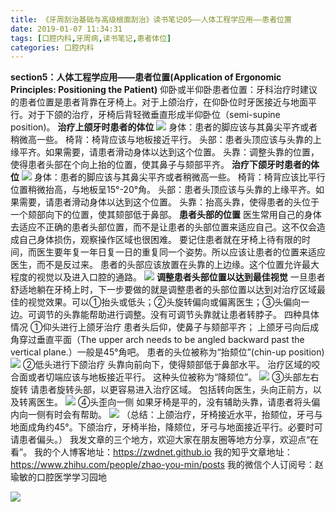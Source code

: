 ```yaml
---
title: 《牙周刮治基础与高级根面刮治》读书笔记05——人体工程学应用——患者位置
date: 2019-01-07 11:34:31
tags: [口腔内科,牙周病,读书笔记,患者体位]
categories: 口腔内科
---
```

**section5：人体工程学应用——患者位置(Application of Ergonomic Principles: Positioning the Patient)**
仰卧或半仰卧患者位置：牙科治疗时建议的患者位置是患者背靠在牙椅上。对于上颌治疗，在仰卧位时牙医接近与地面平行。对于下颌的治疗，牙椅后背轻微垂直形成半仰卧位（semi-supine position)。
**治疗上颌牙时患者的体位**
![](https://zymblog-1258069789.cos.ap-chengdu.myqcloud.com/blog0074-yzgzjc05/01.jpg)
身体：患者的脚应该与其鼻尖平齐或者稍微高一些。
椅背：椅背应该与地板接近平行。
头部：患者头顶应该与头靠的上缘平齐。如果需要，请患者滑动身体以达到这个位置。
头靠：调整头靠的位置，使得患者头部在个向上抬的位置，使其鼻子与颏部平齐。
**治疗下颌牙时患者的体位**
![](https://zymblog-1258069789.cos.ap-chengdu.myqcloud.com/blog0074-yzgzjc05/02.jpg)
身体：患者的脚应该与其鼻尖平齐或者稍微高一些。
椅背：椅背应该比平行位置稍微抬高，与地板呈15°-20°角。
头部：患者头顶应该与头靠的上缘平齐。如果需要，请患者滑动身体以达到这个位置。
头靠：抬高头靠，使得患者的头位于一个颏部向下的位置，使其颏部低于鼻部。
**患者头部的位置**
医生常用自己的身体去适应不正确的患者头部位置，而不是让患者的头部位置来适应自己。这不仅会造成自己身体损伤，观察操作区域也很困难。
要记住患者就在牙椅上待有限的时间，而医生要年复一年日复一日的重复同一个姿势。所以应该让患者的位置来适应医生，而不是反过来。
患者的头部应该放置在头靠的上边缘。这个位置允许最大程度的视觉以及进入口腔的通路。
![](https://zymblog-1258069789.cos.ap-chengdu.myqcloud.com/blog0074-yzgzjc05/03.jpg)
**调整患者头部位置以达到最佳视觉**
一旦患者舒适地躺在牙椅上时，下一步要做的就是调整患者的头部位置以达到对治疗区域最佳的视觉效果。可以①抬头或低头；②头旋转偏向或偏离医生；③头偏向一边。可调节的头靠能帮助进行调整。没有可调节头靠就让患者转脖子。
四种具体情况
①仰头进行上颌牙治疗
患者头后仰，使鼻子与颏部平齐；
上颌牙弓向后成角穿过垂直平面（The upper arch needs to be angled backward past the vertical plane.）一般是45°角吧。
患者的头位被称为“抬颏位”(chin-up position)
![](https://zymblog-1258069789.cos.ap-chengdu.myqcloud.com/blog0074-yzgzjc05/04.jpg)
②低头进行下颌治疗
头靠向前向下，使得颏部低于鼻部水平。
治疗区域的咬合面或者切端应该与地板接近平行。
这种头位被称为“降颏位”。
![](https://zymblog-1258069789.cos.ap-chengdu.myqcloud.com/blog0074-yzgzjc05/05.jpg)
③头部左右旋转
请患者旋转头部，以更容易进入治疗区域。
包括转向医生，头向正前方，以及转离医生。
![](https://zymblog-1258069789.cos.ap-chengdu.myqcloud.com/blog0074-yzgzjc05/06.jpg)
④头歪向一侧
如果牙椅是平的，没有辅助头靠，请患者将头偏内向一侧有时会有帮助。
![](https://zymblog-1258069789.cos.ap-chengdu.myqcloud.com/blog0074-yzgzjc05/07.jpg)
（总结：上颌治疗，牙椅接近水平，抬颏位，牙弓与地面成角约45°。下颌治疗，牙椅半抬，降颏位，牙弓与地面接近平行。必要时可请患者偏头。）
我发文章的三个地方，欢迎大家在朋友圈等地方分享，欢迎点“在看”。
我的个人博客地址：https://zwdnet.github.io
我的知乎文章地址： https://www.zhihu.com/people/zhao-you-min/posts
我的微信个人订阅号：赵瑜敏的口腔医学学习园地

![](https://zymblog-1258069789.cos.ap-chengdu.myqcloud.com/other/wx.jpg)